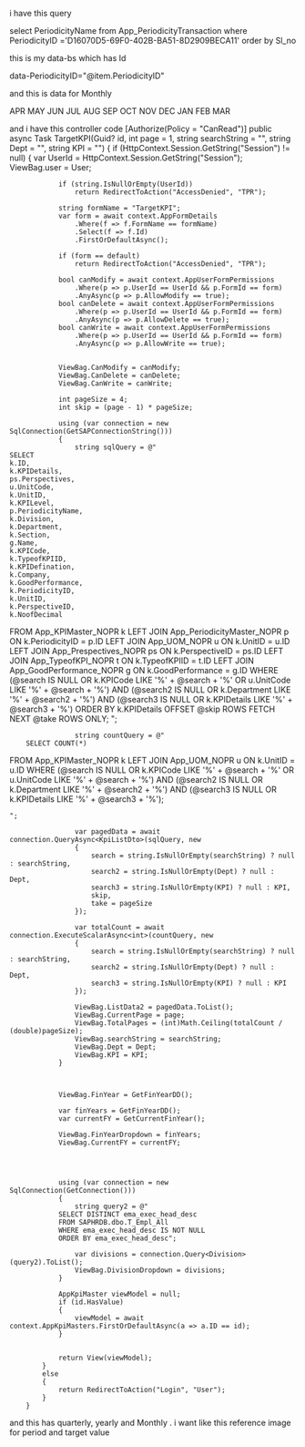  i have this query 

select PeriodicityName from App_PeriodicityTransaction where PeriodicityID ='D16070D5-69F0-402B-BA51-8D2909BECA11' order by Sl_no

this is my data-bs which has Id 

data-PeriodicityID="@item.PeriodicityID"

and this is data for Monthly

APR
MAY
JUN
JUL
AUG
SEP
OCT
NOV
DEC
JAN
FEB
MAR

and i have this controller code 
        [Authorize(Policy = "CanRead")]
        public async Task<IActionResult> TargetKPI(Guid? id, int page = 1, string searchString = "", string Dept = "", string KPI = "")
        {
            if (HttpContext.Session.GetString("Session") != null)
            {
                var UserId = HttpContext.Session.GetString("Session");
                ViewBag.user = User;

                if (string.IsNullOrEmpty(UserId))
                    return RedirectToAction("AccessDenied", "TPR");

                string formName = "TargetKPI";
                var form = await context.AppFormDetails
                    .Where(f => f.FormName == formName)
                    .Select(f => f.Id)
                    .FirstOrDefaultAsync();

                if (form == default)
                    return RedirectToAction("AccessDenied", "TPR");

                bool canModify = await context.AppUserFormPermissions
                    .Where(p => p.UserId == UserId && p.FormId == form)
                    .AnyAsync(p => p.AllowModify == true);
                bool canDelete = await context.AppUserFormPermissions
                    .Where(p => p.UserId == UserId && p.FormId == form)
                    .AnyAsync(p => p.AllowDelete == true);
                bool canWrite = await context.AppUserFormPermissions
                    .Where(p => p.UserId == UserId && p.FormId == form)
                    .AnyAsync(p => p.AllowWrite == true);


                ViewBag.CanModify = canModify;
                ViewBag.CanDelete = canDelete;
                ViewBag.CanWrite = canWrite;

                int pageSize = 4;
                int skip = (page - 1) * pageSize;

                using (var connection = new SqlConnection(GetSAPConnectionString()))
                {
                    string sqlQuery = @"
    SELECT 
    k.ID,
    k.KPIDetails,
    ps.Perspectives,
    u.UnitCode,
    k.UnitID,
    k.KPILevel,
    p.PeriodicityName,
    k.Division,
    k.Department,
    k.Section,
    g.Name,
    k.KPICode,
    k.TypeofKPIID,
    k.KPIDefination,
    k.Company,
    k.GoodPerformance,
    k.PeriodicityID,
    k.UnitID,
    k.PerspectiveID,
    k.NoofDecimal
FROM App_KPIMaster_NOPR k
LEFT JOIN App_PeriodicityMaster_NOPR p ON k.PeriodicityID = p.ID
LEFT JOIN App_UOM_NOPR u ON k.UnitID = u.ID
LEFT JOIN App_Prespectives_NOPR ps ON k.PerspectiveID = ps.ID
LEFT JOIN App_TypeofKPI_NOPR t ON k.TypeofKPIID = t.ID
LEFT JOIN App_GoodPerformance_NOPR g ON k.GoodPerformance = g.ID
WHERE
    (@search IS NULL OR k.KPICode LIKE '%' + @search + '%' OR u.UnitCode LIKE '%' + @search + '%')
AND (@search2 IS NULL OR k.Department LIKE '%' + @search2 + '%')
AND (@search3 IS NULL OR k.KPIDetails LIKE '%' + @search3 + '%')
ORDER BY k.KPIDetails
OFFSET @skip ROWS FETCH NEXT @take ROWS ONLY;
    ";

                    string countQuery = @"
        SELECT COUNT(*) 
FROM App_KPIMaster_NOPR k
LEFT JOIN App_UOM_NOPR u ON k.UnitID = u.ID
WHERE
    (@search IS NULL OR k.KPICode LIKE '%' + @search + '%' OR u.UnitCode LIKE '%' + @search + '%')
AND (@search2 IS NULL OR k.Department LIKE '%' + @search2 + '%')
AND (@search3 IS NULL OR k.KPIDetails LIKE '%' + @search3 + '%');

    ";

                    var pagedData = await connection.QueryAsync<KpiListDto>(sqlQuery, new
                    {
                        search = string.IsNullOrEmpty(searchString) ? null : searchString,
                        search2 = string.IsNullOrEmpty(Dept) ? null : Dept,
                        search3 = string.IsNullOrEmpty(KPI) ? null : KPI,
                        skip,
                        take = pageSize
                    });

                    var totalCount = await connection.ExecuteScalarAsync<int>(countQuery, new
                    {
                        search = string.IsNullOrEmpty(searchString) ? null : searchString,
                        search2 = string.IsNullOrEmpty(Dept) ? null : Dept,
                        search3 = string.IsNullOrEmpty(KPI) ? null : KPI
                    });

                    ViewBag.ListData2 = pagedData.ToList();
                    ViewBag.CurrentPage = page;
                    ViewBag.TotalPages = (int)Math.Ceiling(totalCount / (double)pageSize);
                    ViewBag.searchString = searchString;
                    ViewBag.Dept = Dept;
                    ViewBag.KPI = KPI;
                }



                ViewBag.FinYear = GetFinYearDD();

                var finYears = GetFinYearDD();
                var currentFY = GetCurrentFinYear();

                ViewBag.FinYearDropdown = finYears;
                ViewBag.CurrentFY = currentFY;




                using (var connection = new SqlConnection(GetConnection()))
                {
                    string query2 = @"
                SELECT DISTINCT ema_exec_head_desc 
                FROM SAPHRDB.dbo.T_Empl_All
                WHERE ema_exec_head_desc IS NOT NULL
                ORDER BY ema_exec_head_desc";

                    var divisions = connection.Query<Division>(query2).ToList();
                    ViewBag.DivisionDropdown = divisions;
                }

                AppKpiMaster viewModel = null;
                if (id.HasValue)
                {
                    viewModel = await context.AppKpiMasters.FirstOrDefaultAsync(a => a.ID == id);
                }


                return View(viewModel);
            }
            else
            {
                return RedirectToAction("Login", "User");
            }
        }

and this has quarterly, yearly and Monthly . i want like this reference image for period and target value

